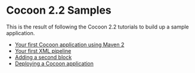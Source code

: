 Cocoon 2.2 Samples
==================

This is the result of following the Cocoon 2.2 tutorials to build up a sample application.

 * [Your first Cocoon application using Maven 2](http://cocoon.apache.org/2.2/1159_1_1.html)
 * [Your first XML pipeline](http://cocoon.apache.org/2.2/1290_1_1.html)
 * [Adding a second block](http://cocoon.apache.org/2.2/1291_1_1.html)
 * [Deploying a Cocoon application](http://cocoon.apache.org/2.2/1362_1_1.html)
